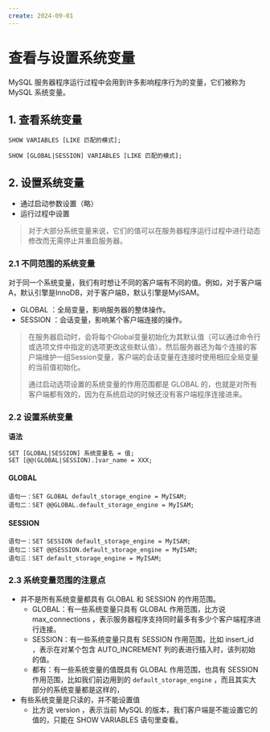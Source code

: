 ```yaml
---
create: 2024-09-01
---
```

# 查看与设置系统变量

MySQL 服务器程序运行过程中会用到许多影响程序行为的变量，它们被称为 MySQL 系统变量。

## 1. 查看系统变量

```mysql
SHOW VARIABLES [LIKE 匹配的模式];

SHOW [GLOBAL|SESSION] VARIABLES [LIKE 匹配的模式];
```

## 2. 设置系统变量

* 通过启动参数设置（略）
* 运行过程中设置

> 对于大部分系统变量来说，它们的值可以在服务器程序运行过程中进行动态修改而无需停止并重启服务器。

### 2.1 不同范围的系统变量

对于同一个系统变量，我们有时想让不同的客户端有不同的值。例如，对于客户端A，默认引擎是InnoDB，对于客户端B，默认引擎是MyISAM。

* GLOBAL ：全局变量，影响服务器的整体操作。 
* SESSION ：会话变量，影响某个客户端连接的操作。

> 在服务器启动时，会将每个Global变量初始化为其默认值（可以通过命令行或选项文件中指定的选项更改这些默认值）。然后服务器还为每个连接的客户端维护一组Session变量，客户端的会话变量在连接时使用相应全局变量的当前值初始化。
>
> 通过启动选项设置的系统变量的作用范围都是 GLOBAL 的，也就是对所有客户端都有效的，因为在系统启动的时候还没有客户端程序连接进来。

### 2.2 设置系统变量

**语法**

```mysql
SET [GLOBAL|SESSION] 系统变量名 = 值;
SET [@@(GLOBAL|SESSION).]var_name = XXX;
```

#### GLOBAL

```mysql
语句一：SET GLOBAL default_storage_engine = MyISAM;
语句二：SET @@GLOBAL.default_storage_engine = MyISAM;
```

#### SESSION

```mysql
语句一：SET SESSION default_storage_engine = MyISAM;
语句二：SET @@SESSION.default_storage_engine = MyISAM;
语句三：SET default_storage_engine = MyISAM;
```

### 2.3 系统变量范围的注意点

* 并不是所有系统变量都具有 GLOBAL 和 SESSION 的作用范围。 
  * GLOBAL：有一些系统变量只具有 GLOBAL 作用范围，比方说 max_connections ，表示服务器程序支持同时最多有多少个客户端程序进行连接。 
  * SESSION：有一些系统变量只具有 SESSION 作用范围，比如 insert_id ，表示在对某个包含 AUTO_INCREMENT 列的表进行插入时，该列初始的值。
  * 都有：有一些系统变量的值既具有 GLOBAL 作用范围，也具有 SESSION 作用范围，比如我们前边用到的 `default_storage_engine` ，而且其实大部分的系统变量都是这样的，
* 有些系统变量是只读的，并不能设置值
  * 比方说 version ，表示当前 MySQL 的版本，我们客户端是不能设置它的值的，只能在 SHOW VARIABLES 语句里查看。